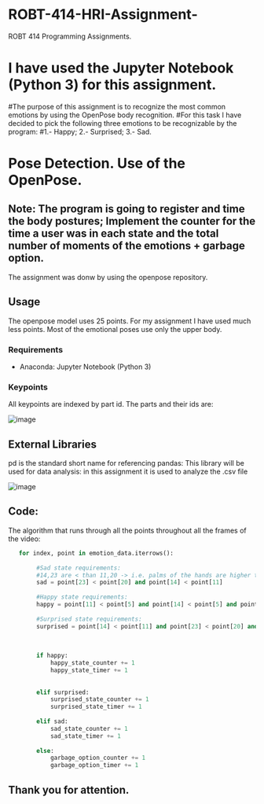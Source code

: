 # ROBT-414-HRI-Assignment-
ROBT 414 Programming Assignments.

# I have used the Jupyter Notebook (Python 3) for this assignment.
#The purpose of this assignment is to recognize the most common emotions by using the OpenPose body recognition. 
#For this task I have decided to pick the following three emotions to be recognizable by the program:
#1.- Happy; 2.- Surprised; 3.- Sad.


# Pose Detection. Use of the OpenPose. 

## Note: The program is going to register and time the body postures; Implement the counter for the time a user was in each state and the total number of moments of the emotions + garbage option.

The assignment was donw by using the openpose repository.


## Usage
The openpose model uses 25 points. For my assignment I have used much less points. Most of the emotional poses use only the upper body.


### Requirements
 * Anaconda: Jupyter Notebook (Python 3)

### Keypoints

All keypoints are indexed by part id.  The parts and their ids are:

![image](https://user-images.githubusercontent.com/47817099/134653106-ae9f4023-5a07-4b54-919c-8ba9e4b9b8f0.png)



## External Libraries
pd is the standard short name for referencing pandas:
This library will be used for data analysis: in this assignment it is used to analyze the .csv file

![image](https://user-images.githubusercontent.com/47817099/134653281-2117ad1d-c401-4ef4-a2c6-4eab03d064aa.png)

## Code:

The algorithm that runs through all the points throughout all the frames of the video:
```python
   for index, point in emotion_data.iterrows():
        
        #Sad state requirements:
        #14,23 are < than 11,20 -> i.e. palms of the hands are higher than elbows (closing face)
        sad = point[23] < point[20] and point[14] < point[11]
        
        #Happy state requirements:
        happy = point[11] < point[5] and point[14] < point[5] and point[20] < point[5] and point[23] < point[5] and point[14] < point[47] and point[23] < point[50]
        
        #Surprised state requirements:
        surprised = point[14] < point[11] and point[23] < point[20] and point[2] < point[11] and point[2] < point[23] and point[13] < point[10] and point[19] < point[22]
        
        
        
        if happy: 
            happy_state_counter += 1
            happy_state_timer += 1
            
        
        elif surprised:
            surprised_state_counter += 1
            surprised_state_timer += 1
        
        elif sad:  
            sad_state_counter += 1
            sad_state_timer += 1
            
        else:
            garbage_option_counter += 1
            garbage_option_timer += 1              
```

## Thank you for attention.
